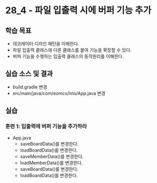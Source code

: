 # 28_4 - 파일 입출력 시에 버퍼 기능 추가

## 학습 목표 

- 데코레이터 디자인 패턴을 이해한다.
- 파일 입출력 클래스에 다른 클래스를 붙여 기능을 확장할 수 있다.
- 버퍼 기능을 수행하는 입출력 클래스의 동작원리를 이해한다.

## 실습 소스 및 결과

- build.gradle 변경
- src/main/java/com/eomcs/lms/App.java 변경
## 실습  

### 훈련 1: 입출력에 버퍼 기능을 추가하라

- App.java
  - saveBoardData()를 변경한다.
  - loadBoardData()를 변경한다.
  - saveMemberData()를 변경한다.
  - loadMemberData()를 변경한다.
  - saveBoardData()를 변경한다.
  - loadBoardData()를 변경한다.